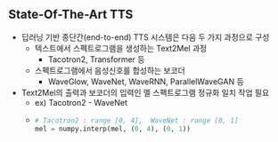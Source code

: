 ## State-Of-The-Art TTS

- 딥러닝 기반 종단간(end-to-end) TTS 시스템은 다음 두 가지 과정으로 구성
    - 텍스트에서 스펙트로그램을 생성하는 Text2Mel 과정 
        - Tacotron2, Transformer 등  
    - 스펙트로그램에서 음성신호를 합성하는 보코더 
        - WaveGlow, WaveNet, WaveRNN, ParallelWaveGAN 등  
- Text2Mel의 출력과 보코더의 입력인 멜 스펙트로그램 정규화 일치 작업 필요  
    - ex) Tacotron2 - WaveNet  
    - ```python
      # Tacotron2 : range [0, 4],  WaveNet : range [0, 1]
      mel = numpy.interp(mel, (0, 4), (0, 1))
      ```
